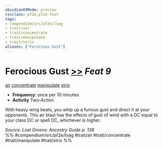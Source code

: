 ```yaml
---
obsidianUIMode: preview
cssclass: pf2e,pf2e-feat
tags:
- compendium/src/pf2e/loag
- trait/air
- trait/concentrate
- trait/manipulate
- trait/strix
aliases: ["Ferocious Gust"]
---
```

# Ferocious Gust  [>>](chapter-9-playing-the-game.md#Actions "Two-Action") *Feat 9*  
[air](air.md "Air Energy & Element Trait")  [concentrate](concentrate.md "Concentrate Action & Ability Trait")  [manipulate](manipulate.md "Manipulate General Trait")  [strix](strix-loag.md "Strix Ancestry & Heritage Trait")  

- **Frequency**: once per 10 minutes
- **Activity** Two-Action

With heavy wing beats, you whip up a furious gust and direct it at your opponents. This air blast has the effects of gust of wind with a DC equal to your class DC or spell DC, whichever is higher.

*Source: Lost Omens: Ancestry Guide p. 138*  
%% #compendium/src/pf2e/loag #trait/air #trait/concentrate #trait/manipulate #trait/strix %%